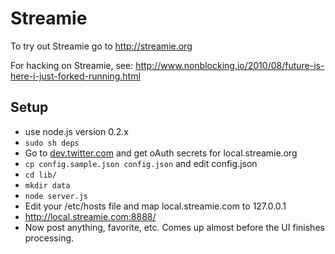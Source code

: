 # Streamie #

To try out Streamie go to <http://streamie.org>

For hacking on Streamie, see: <http://www.nonblocking.io/2010/08/future-is-here-i-just-forked-running.html>

## Setup ##

* use node.js version 0.2.x
* `sudo sh deps`
* Go to [dev.twitter.com](http://dev.twitter.com/) and get oAuth secrets for local.streamie.org
* `cp config.sample.json config.json` and edit config.json
* `cd lib/`
* `mkdir data`
* `node server.js`
* Edit your /etc/hosts file and map local.streamie.com to 127.0.0.1
* <http://local.streamie.com:8888/>
* Now post anything, favorite, etc. Comes up almost before the UI finishes processing.
